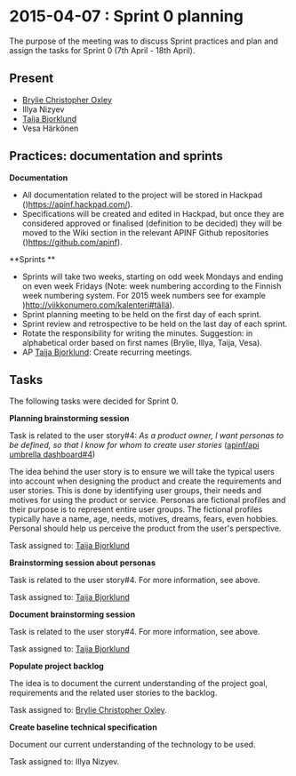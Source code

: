 # 2015-04-07 : Sprint 0 planning

The purpose of the meeting was to discuss Sprint practices and plan and assign the tasks for Sprint 0 (7th April - 18th April).

## Present

*   [Brylie Christopher Oxley](https://www.openhub.net/accounts/brylie)
*   Illya Nizyev
*   [Taija Bjorklund](/ep/profile/qMJYdtOf8Ww)
*   Vesa Härkönen

## Practices: documentation and sprints

**Documentation**

*   All documentation related to the project will be stored in Hackpad ([](https://apinf.hackpad.com/))https://apinf.hackpad.com/). 
*   Specifications will be created and edited in Hackpad, but once they are considered approved or finalised (definition to be decided) they will be moved to the Wiki section in the relevant APINF Github repositories ([](https://github.com/apinf))https://github.com/apinf).

**Sprints **

*   Sprints will take two weeks, starting on odd week Mondays and ending on even week Fridays (Note: week numbering according to the Finnish week numbering system. For 2015 week numbers see for example [](http://viikkonumero.com/kalenteri#tällä))http://viikkonumero.com/kalenteri#tällä).
*   Sprint planning meeting to be held on the first day of each sprint.
*   Sprint review and retrospective to be held on the last day of each sprint.
*   Rotate the responsibility for writing the minutes. Suggestion: in alphabetical order based on first names (Brylie, Illya, Taija, Vesa).
*   AP [Taija Bjorklund](/ep/profile/qMJYdtOf8Ww): Create recurring meetings.

## Tasks

The following tasks were decided for Sprint 0.

**Planning brainstorming session**

Task is related to the user story#4: _As a product owner, I want personas to be defined, so that I know for whom to create user stories_ ([apinf/api umbrella dashboard#4](https://github.com/apinf/platform/issues/4))

The idea behind the user story is to ensure we will take the typical users into account when designing the product and create the requirements and user stories. This is done by identifying user groups, their needs and motives for using the product or service. Personas are fictional profiles and their purpose is to represent entire user groups. The fictional profiles typically have a name, age, needs, motives, dreams, fears, even hobbies. Personal should help us perceive the product from the user's perspective.

Task assigned to: [Taija Bjorklund](/ep/profile/qMJYdtOf8Ww)

**Brainstorming session about personas**

Task is related to the user story#4. For more information, see above.

Task assigned to: [Taija Bjorklund](https://apinf.hackpad.com/ep/profile/qMJYdtOf8Ww)

**Document brainstorming session**

Task is related to the user story#4. For more information, see above.

Task assigned to: [Taija Bjorklund](https://apinf.hackpad.com/ep/profile/qMJYdtOf8Ww)

**Populate project backlog**

The idea is to document the current understanding of the project goal, requirements and the related user stories to the backlog.

Task assigned to: [Brylie Christopher Oxley](https://www.openhub.net/accounts/brylie).

**Create baseline technical specification**

Document our current understanding of the technology to be used.

Task assigned to: Illya Nizyev.
